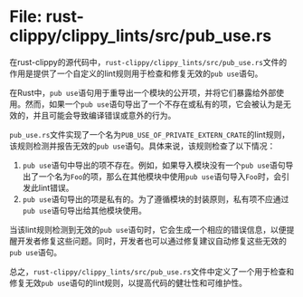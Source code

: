 # File: rust-clippy/clippy_lints/src/pub_use.rs

在rust-clippy的源代码中，`rust-clippy/clippy_lints/src/pub_use.rs`文件的作用是提供了一个自定义的lint规则用于检查和修复无效的`pub use`语句。

在Rust中，`pub use`语句用于重导出一个模块的公开项，并将它们暴露给外部使用。然而，如果一个`pub use`语句导出了一个不存在或私有的项，它会被认为是无效的，并且可能会导致编译错误或意外的行为。

`pub_use.rs`文件实现了一个名为`PUB_USE_OF_PRIVATE_EXTERN_CRATE`的lint规则，该规则检测并报告无效的`pub use`语句。具体来说，该规则检查了以下情况：

1. `pub use`语句中导出的项不存在。例如，如果导入模块没有一个`pub use`语句导出了一个名为`Foo`的项，那么在其他模块中使用`pub use`语句导入`Foo`时，会引发此lint错误。
2. `pub use`语句导出的项是私有的。为了遵循模块的封装原则，私有项不应通过`pub use`语句导出给其他模块使用。

当该lint规则检测到无效的`pub use`语句时，它会生成一个相应的错误信息，以便提醒开发者修复这些问题。同时，开发者也可以通过修复建议自动修复这些无效的`pub use`语句。

总之，`rust-clippy/clippy_lints/src/pub_use.rs`文件中定义了一个用于检查和修复无效`pub use`语句的lint规则，以提高代码的健壮性和可维护性。

